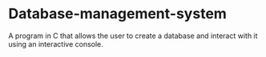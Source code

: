 # Database-management-system
A program in C that allows the user to create a database and interact with it using an interactive console.
